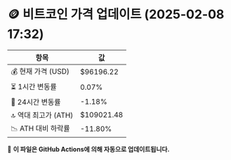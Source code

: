 # 🪙 비트코인 가격 업데이트 (2025-02-08 17:32)

| 항목                | 값 |
|--------------------|----------------|
| 💰 현재 가격 (USD) | $96196.22 |
| ⏳ 1시간 변동률    | 0.07% |
| 📆 24시간 변동률   | -1.18% |
| 🔝 역대 최고가 (ATH) | $109021.48 |
| 📉 ATH 대비 하락률 | -11.80% |

🔄 **이 파일은 GitHub Actions에 의해 자동으로 업데이트됩니다.**
